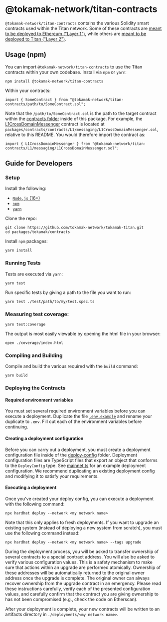 # @tokamak-network/titan-contracts

`@tokamak-network/titan-contracts` contains the various Solidity smart contracts used within the Titan network.
Some of these contracts are [meant to be deployed to Ethereum ("Layer 1")](https://github.com/tokamak-network/tokamak-titan/tree/main/packages/tokamak/contracts/contracts/L1), while others are [meant to be deployed to Titan ("Layer 2")](https://github.com/tokamak-network/tokamak-titan/tree/main/packages/tokamak/contracts/contracts/L2).


## Usage (npm)

You can import `@tokamak-network/titan-contracts` to use the Titan contracts within your own codebase.
Install via `npm` or `yarn`:

```shell
npm install @tokamak-network/titan-contracts
```

Within your contracts:

```solidity
import { SomeContract } from "@tokamak-network/titan-contracts/path/to/SomeContract.sol";
```

Note that the `/path/to/SomeContract.sol` is the path to the target contract within the [contracts folder](https://github.com/tokamak-network/tokamak-titan/tree/main/packages/tokamak/contracts/contracts) inside of this package.
For example, the [L1CrossDomainMessenger](https://github.com/tokamak-network/tokamak-titan/tree/main/packages/tokamak/contracts/contracts/L1/messaging/L1CrossDomainMessenger.sol) contract is located at `packages/contracts/contracts/L1/messaging/L1CrossDomainMessenger.sol`, relative to this README.
You would therefore import the contract as:


```solidity
import { L1CrossDomainMessenger } from "@tokamak-network/titan-contracts/L1/messaging/L1CrossDomainMessenger.sol";
```

## Guide for Developers

### Setup

Install the following:
- [`Node.js` (16+)](https://nodejs.org/en/)
- [`npm`](https://www.npmjs.com/get-npm)
- [`yarn`](https://classic.yarnpkg.com/en/docs/install/)

Clone the repo:

```shell
git clone https://github.com/tokamak-network/tokamak-titan.git
cd packages/tokamak/contracts
```

Install `npm` packages:

```shell
yarn install
```

### Running Tests

Tests are executed via `yarn`:

```shell
yarn test
```

Run specific tests by giving a path to the file you want to run:

```shell
yarn test ./test/path/to/my/test.spec.ts
```

### Measuring test coverage:

```shell
yarn test:coverage
```

The output is most easily viewable by opening the html file in your browser:

```shell
open ./coverage/index.html
```

### Compiling and Building

Compile and build the various required with the `build` command:

```shell
yarn build
```

### Deploying the Contracts

#### Required environment variables

You must set several required environment variables before you can execute a deployment.
Duplicate the file [`.env.example`](./.env.example) and rename your duplicate to `.env`.
Fill out each of the environment variables before continuing.

#### Creating a deployment configuration

Before you can carry out a deployment, you must create a deployment configuration file inside of the [deploy-config](./deploy-config/) folder.
Deployment configuration files are TypeScript files that export an object that conforms to the `DeployConfig` type.
See [mainnet.ts](./deploy-config/mainnet.ts) for an example deployment configuration.
We recommend duplicating an existing deployment config and modifying it to satisfy your requirements.

#### Executing a deployment

Once you've created your deploy config, you can execute a deployment with the following command:

```
npx hardhat deploy --network <my network name>
```

Note that this only applies to fresh deployments.
If you want to upgrade an existing system (instead of deploying a new system from scratch), you must use the following command instead:

```
npx hardhat deploy --network <my network name> --tags upgrade
```

During the deployment process, you will be asked to transfer ownership of several contracts to a special contract address.
You will also be asked to verify various configuration values.
This is a safety mechanism to make sure that actions within an upgrade are performed atomically.
Ownership of these addresses will be automatically returned to the original owner address once the upgrade is complete.
The original owner can always recover ownership from the upgrade contract in an emergency.
Please read these instructions carefully, verify each of the presented configuration values, and carefully confirm that the contract you are giving ownership to has not been compromised (e.g., check the code on Etherscan).

After your deployment is complete, your new contracts will be written to an artifacts directory in `./deployments/<my network name>`.

